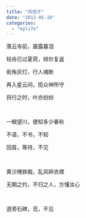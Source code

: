 ```yaml
---
title: "风信子"
date: "2012-05-10"
categories: 
  - "mylife"
---
```


落云寺前，晨露暮泪

轻舟已过夏荷，倾尔复返

街角灰灯，行人魂断

再入星云间，揽众神所守

将行之时，叶亦纷纷

 

一眼望川，便知多少春秋

不语，不书，不知

回首，等待，不见

 

黄沙掩铁戟，乱风碎衣襟

无期之约，不归之人，方懂汝心

 

道旁石碑，觅，不见
